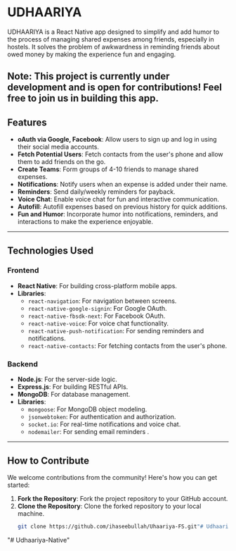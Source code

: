 # UDHAARIYA
 
UDHAARIYA is a React Native app designed to simplify and add humor to the process of managing shared expenses among friends, especially in hostels. It solves the problem of awkwardness in reminding friends about owed money by making the experience fun and engaging.

**Note:** This project is currently under development and is open for contributions! Feel free to join us in building this app.
---

## Features
- **oAuth via Google, Facebook**: Allow users to sign up and log in using their social media accounts.
- **Fetch Potential Users**: Fetch contacts from the user's phone and allow them to add friends on the go.
- **Create Teams**: Form groups of 4-10 friends to manage shared expenses.
- **Notifications**: Notify users when an expense is added under their name.
- **Reminders**: Send daily/weekly reminders for payback.
- **Voice Chat**: Enable voice chat for fun and interactive communication.
- **Autofill**: Autofill expenses based on previous history for quick additions.
- **Fun and Humor**: Incorporate humor into notifications, reminders, and interactions to make the experience enjoyable.

---

## Technologies Used

### Frontend
- **React Native**: For building cross-platform mobile apps.
- **Libraries**:
  - `react-navigation`: For navigation between screens.
  - `react-native-google-signin`: For Google OAuth.
  - `react-native-fbsdk-next`: For Facebook OAuth.
  - `react-native-voice`: For voice chat functionality.
  - `react-native-push-notification`: For sending reminders and notifications.
  - `react-native-contacts`: For fetching contacts from the user's phone.

### Backend
- **Node.js**: For the server-side logic.
- **Express.js**: For building RESTful APIs.
- **MongoDB**: For database management.
- **Libraries**:
  - `mongoose`: For MongoDB object modeling.
  - `jsonwebtoken`: For authentication and authorization.
  - `socket.io`: For real-time notifications and voice chat.
  - `nodemailer`: For sending email reminders .

---

## How to Contribute

We welcome contributions from the community! Here's how you can get started:

1. **Fork the Repository**: Fork the project repository to your GitHub account.
2. **Clone the Repository**: Clone the forked repository to your local machine.
   ```bash
   git clone https://github.com/ihaseebullah/Uhaariya-FS.git"# Udhaariya" 
"# Udhaariya-Native" 
